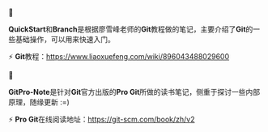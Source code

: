 :rocket:

**QuickStart**和**Branch**是根据廖雪峰老师的**Git**教程做的笔记，主要介绍了**Git**的一些基础操作，可以用来快速入门。

:zap: **Git**教程：https://www.liaoxuefeng.com/wiki/896043488029600



:turtle:

**GitPro-Note**是针对**Git**官方出版的**Pro Git**所做的读书笔记，侧重于探讨一些内部原理，随缘更新 :=)

:zap: **Pro Git**在线阅读地址：https://git-scm.com/book/zh/v2